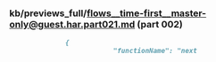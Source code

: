### kb/previews_full/flows__time-first__master-only@guest.har.part021.md (part 002)

```md
              {
                          "functionName": "next
```

```
